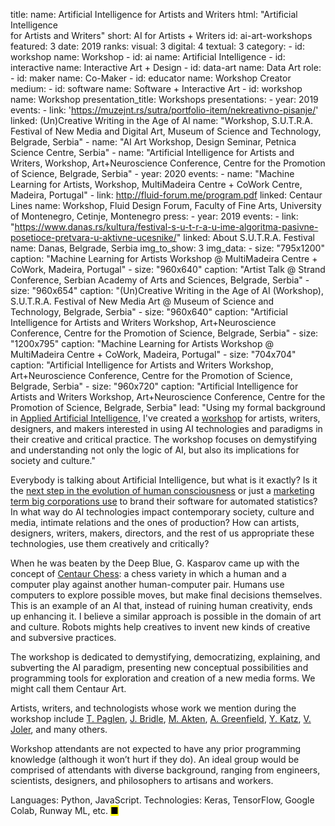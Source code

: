 title: 
    name: Artificial Intelligence for Artists and Writers
    html: "Artificial Intelligence<br>for Artists and Writers"
    short: AI for Artists + Writers
id: ai-art-workshops
featured: 3
date: 2019
ranks:
    visual: 3
    digital: 4
    textual: 3
category: 
    - id: workshop
      name: Workshop
    - id: ai
      name: Artificial Intelligence
    - id: interactive
      name: Interactive Art + Design
    - id: data-art
      name: Data Art
role:
    - id: maker
      name: Co-Maker
    - id: educator
      name: Workshop Creator
medium:
    - id: software
      name: Software + Interactive Art
    - id: workshop
      name: Workshop
presentation_title: Workshops
presentations:
    - year: 2019
      events:
        - link: 'https://muzejnt.rs/sutra/portfolio-item/nekreativno-pisanje/'
          linked: (Un)Creative Writing in the Age of AI
          name: "Workshop, S.U.T.R.A. Festival of New Media and Digital Art, Museum of Science and Technology, Belgrade, Serbia"
        - name: "<span class='italic-style'>AI Art Workshop</span>, Design Seminar, Petnica Science Centre, Serbia"
        - name: "<span class='italic-style'>Artificial Intelligence for Artists and Writers</span>, Workshop, Art+Neuroscience Conference, Centre for the Promotion of Science, Belgrade, Serbia"
    - year: 2020
      events:
        - name: "<span class='italic-style'>Machine Learning for Artists</span>, Workshop, MultiMadeira Centre + CoWork Centre, Madeira, Portugal"
        - link: http://fluid-forum.me/program.pdf
          linked: Centaur Lines
          name: Workshop, Fluid Design Forum, Faculty of Fine Arts, University of Montenegro, Cetinje, Montenegro
press:
    - year: 2019
      events:
        - link: "https://www.danas.rs/kultura/festival-s-u-t-r-a-u-ime-algoritma-pasivne-posetioce-pretvara-u-aktivne-ucesnike/"
          linked: About S.U.T.R.A. Festival
          name: Danas, Belgrade, Serbia
img_to_show: 3
img_data:
    - size: "795x1200"
      caption: "Machine Learning for Artists Workshop @ MultiMadeira Centre + CoWork, Madeira, Portugal"
    - size: "960x640"
      caption: "Artist Talk @ Strand Conference, Serbian Academy of Arts and Sciences, Belgrade, Serbia"
    - size: "960x654"
      caption: "(Un)Creative Writing in the Age of AI (Workshop), S.U.T.R.A. Festival of New Media Art @ Museum of Science and Technology, Belgrade, Serbia"
    - size: "960x640"
      caption: "Artificial Intelligence for Artists and Writers Workshop, Art+Neuroscience Conference, Centre for the Promotion of Science, Belgrade, Serbia"
    - size: "1200x795"
      caption: "Machine Learning for Artists Workshop @ MultiMadeira Centre + CoWork, Madeira, Portugal" 
    - size: "704x704"
      caption: "Artificial Intelligence for Artists and Writers Workshop, Art+Neuroscience Conference, Centre for the Promotion of Science, Belgrade, Serbia"
    - size: "960x720"
      caption: "Artificial Intelligence for Artists and Writers Workshop, Art+Neuroscience Conference, Centre for the Promotion of Science, Belgrade, Serbia"
lead: "Using my formal background in <a href='/work/projects/category/ai'>Applied Artificial Intelligence</a>, I've created a <a href='/work/projects/category/workshop'>workshop</a> for artists, writers, designers, and makers interested in using AI technologies and paradigms in their creative and critical practice. The workshop focuses on demystifying and understanding not only the logic of AI, but also its implications for society and culture."

Everybody is talking about Artificial Intelligence, but what is it exactly? Is it the <a href='https://en.wikipedia.org/wiki/Philosophy_of_artificial_intelligence' target='_blank'>next step in the evolution of human consciousness</a> or just a <a href='https://papers.ssrn.com/sol3/papers.cfm?abstract_id=3078224' target='_blank'>marketing term big corporations use</a> to brand their software for automated statistics? In what way do AI technologies impact contemporary society, culture and media, intimate relations and the ones of production? How can artists, designers, writers, makers, directors, and the rest of us appropriate these technologies, use them creatively and critically?

When he was beaten by the Deep Blue, G. Kasparov came up with the concept of <a href='https://en.wikipedia.org/wiki/Advanced_chess' target='_blank'>Centaur Chess</a>: a chess variety in which a human and a computer play against another human-computer pair. Humans use computers to explore possible moves, but make final decisions themselves. This is an example of an AI that, instead of ruining human creativity, ends up enhancing it. I believe a similar approach is possible in the domain of art and culture. Robots mights help creatives to invent new kinds of creative and subversive practices.

The workshop is dedicated to demystifying, democratizing, explaining, and subverting the AI paradigm, presenting new conceptual possibilities and programming tools for exploration and creation of a new media forms. We might call them Centaur Art.

Artists, writers, and technologists whose work we mention during the workshop include <a href='http://www.paglen.com/' target='_blank'>T. Paglen</a>, <a href='http://jamesbridle.com/' target='_blank'>J. Bridle</a>, <a href='http://www.memo.tv/works/' target='_blank'>M. Akten</a>, <a href='https://www.versobooks.com/books/2742-radical-technologies' target='_blank'>A. Greenfield</a>, <a href='https://yarden.github.io/' target='_blank'>Y. Katz</a>, <a href='https://anatomyof.ai/' target='_blank'>V. Joler</a>, and many others.  

Workshop attendants are not expected to have any prior programming knowledge (although it won’t hurt if they do). An ideal group would be comprised of attendants with diverse background, ranging from engineers, scientists, designers, and philosophers to artisans and workers.

Languages: Python, JavaScript.
Technologies: Keras, TensorFlow, Google Colab, Runway ML, etc. <mark>&#9632;</mark>